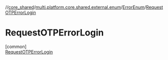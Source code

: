 //[core_shared](../../../../index.md)/[multi.platform.core.shared.external.enum](../../index.md)/[ErrorEnum](../index.md)/[RequestOTPErrorLogin](index.md)

# RequestOTPErrorLogin

[common]\
[RequestOTPErrorLogin](index.md)
